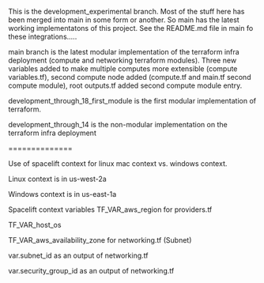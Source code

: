 This is the development_experimental branch. Most of the stuff here has been merged into main in some form or another. So main has the latest working implementatons of this project.  See the README.md file in main fo these integrations.....

main branch is the latest modular implementation of the terraform infra deployment (compute and networking terraform modules). Three new  variables added to make multiple computes more extensible (compute variables.tf), second compute node added (compute.tf and main.tf second compute module), root outputs.tf added second compute module entry.

development_through_18_first_module is the first modular implementation of terraform.

development_through_14 is the non-modular implementation on the terraform infra deployment



==============

Use of spacelift context for linux mac context vs. windows context.

Linux context is in us-west-2a

Windows context is in us-east-1a

Spacelift context variables
TF_VAR_aws_region for providers.tf

TF_VAR_host_os

TF_VAR_aws_availability_zone for networking.tf (Subnet)

var.subnet_id as an output of networking.tf

var.security_group_id as an output of networking.tf



